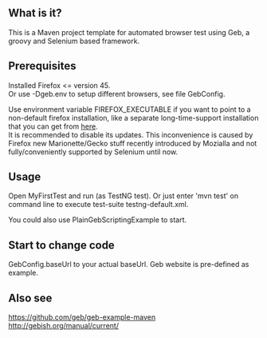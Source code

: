 ## What is it?
This is a Maven project template for automated browser test using Geb, a groovy and Selenium based framework.

## Prerequisites
Installed Firefox <= version 45. <br>Or use -Dgeb.env to setup different browsers, see file GebConfig.
<p>
Use environment variable FIREFOX_EXECUTABLE if you want to point to a non-default firefox installation,
like a separate long-time-support installation that you can get from
<a href="https://ftp.mozilla.org/pub/firefox/releases/45.9.0esr/win64/en-US/Firefox%20Setup%2045.9.0esr.exe">here</a>.
<br>
It is recommended to disable its updates.
This inconvenience is caused by Firefox new Marionette/Gecko stuff recently introduced by Mozialla and not fully/conveniently supported by Selenium until now.


## Usage
Open MyFirstTest and run (as TestNG test). Or just enter 'mvn test' on command line to execute test-suite testng-default.xml.

You could also use PlainGebScriptingExample to start.

## Start to change code
GebConfig.baseUrl to your actual baseUrl. Geb website is pre-defined as example.


## Also see
https://github.com/geb/geb-example-maven<br>
http://gebish.org/manual/current/